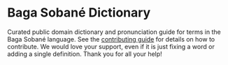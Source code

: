 
# Baga Sobané Dictionary

Curated public domain dictionary and pronunciation guide for terms in the Baga Sobané language. See the [contributing guide](https://github.com/drumworkteam/term/blob/make/.github/contributing.md) for details on how to contribute. We would love your support, even if it is just fixing a word or adding a single definition. Thank you for all your help!